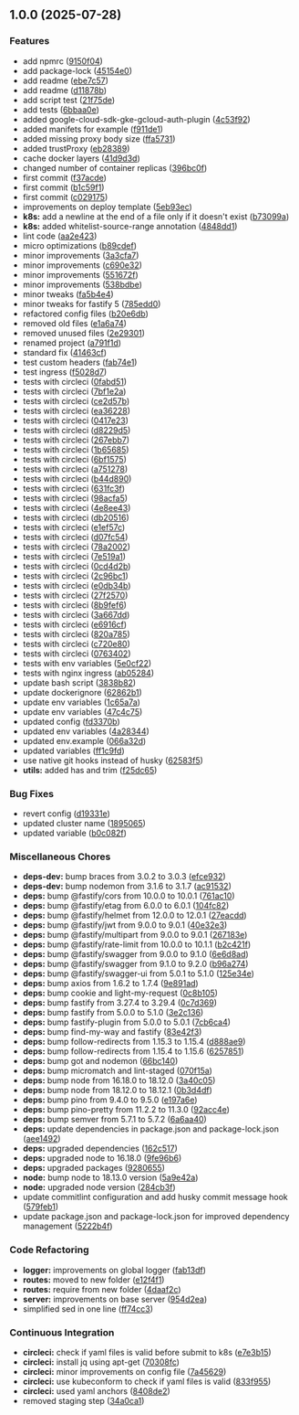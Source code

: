## 1.0.0 (2025-07-28)

### Features

* add npmrc ([9150f04](https://github.com/oisamitech/api-template/commit/9150f0400ec8fa9a19a48d852a0b3308491a072d))
* add package-lock ([45154e0](https://github.com/oisamitech/api-template/commit/45154e03145f26e59da4e9742cb7bfa124fe2505))
* add readme ([ebe7c57](https://github.com/oisamitech/api-template/commit/ebe7c57c210a0c6e7fcf27fe503f37962f83c195))
* add readme ([d11878b](https://github.com/oisamitech/api-template/commit/d11878b0aea112eb3f61cb263b729bd0d4082603))
* add script test ([21f75de](https://github.com/oisamitech/api-template/commit/21f75deaeb5f8961a0e113e01afdeca86bd6faf0))
* add tests ([6bbaa0e](https://github.com/oisamitech/api-template/commit/6bbaa0eeecbcb1369b5c841a2f2ee0afe4d1008d))
* added google-cloud-sdk-gke-gcloud-auth-plugin ([4c53f92](https://github.com/oisamitech/api-template/commit/4c53f92bfc52898f41b3bbd04e9ea14c5c131b36))
* added manifets for example ([f911de1](https://github.com/oisamitech/api-template/commit/f911de10425a1d1b436ad776860830cb5c38e040))
* added missing proxy body size ([ffa5731](https://github.com/oisamitech/api-template/commit/ffa5731070c54b74c7c427534e093c2372cda24a))
* added trustProxy ([eb28389](https://github.com/oisamitech/api-template/commit/eb28389b146da36b02bb390140345314d34bde0a))
* cache docker layers ([41d9d3d](https://github.com/oisamitech/api-template/commit/41d9d3dfb8163453d3865dad42fdd8b3d17da9cc))
* changed number of container replicas ([396bc0f](https://github.com/oisamitech/api-template/commit/396bc0f6e4be70ba293ab53cd3b5bfc9bcf42681))
* first commit ([f37acde](https://github.com/oisamitech/api-template/commit/f37acdeabe8511fa6bca4cc249cb3b6f969e47e5))
* first commit ([b1c59f1](https://github.com/oisamitech/api-template/commit/b1c59f1415c2a2e622d301efeb2f0fb1a0346579))
* first commit ([c029175](https://github.com/oisamitech/api-template/commit/c0291752c91da54d1ed5c0f5990d4e97841d876a))
* improvements on deploy template ([5eb93ec](https://github.com/oisamitech/api-template/commit/5eb93ec166a34036671766ba68e2d35de5f43e82))
* **k8s:** add a newline at the end of a file only if it doesn't exist ([b73099a](https://github.com/oisamitech/api-template/commit/b73099a527ddfebb857250581059b0986a593c74))
* **k8s:** added whitelist-source-range annotation ([4848dd1](https://github.com/oisamitech/api-template/commit/4848dd1046cbad3d34585c46fb0c5b697027fd15))
* lint code ([aa2e423](https://github.com/oisamitech/api-template/commit/aa2e4232d3a8936fe8e25565d54ff5543d731f95))
* micro optimizations ([b89cdef](https://github.com/oisamitech/api-template/commit/b89cdefee9f839ca8cee6a824466a97b8acd7722))
* minor improvements ([3a3cfa7](https://github.com/oisamitech/api-template/commit/3a3cfa7fc6c135772f183cc141ec20af2cb97c2b))
* minor improvements ([c690e32](https://github.com/oisamitech/api-template/commit/c690e32cb981f18c4b2a4375526329160442d617))
* minor improvements ([551672f](https://github.com/oisamitech/api-template/commit/551672ff166e77924ed0eceebc2564b4f3765fff))
* minor improvements ([538bdbe](https://github.com/oisamitech/api-template/commit/538bdbe8a62d3d7dbfa14f9ff5cbd64c955e45ee))
* minor tweaks ([fa5b4e4](https://github.com/oisamitech/api-template/commit/fa5b4e48fd7317082e98d1a2c620531ce2073910))
* minor tweaks for fastify 5 ([785edd0](https://github.com/oisamitech/api-template/commit/785edd007988f6463469f254fd2119ba595fba9b))
* refactored config files ([b20e6db](https://github.com/oisamitech/api-template/commit/b20e6dbdda7df116589af521a470dc49af9e3f13))
* removed old files ([e1a6a74](https://github.com/oisamitech/api-template/commit/e1a6a7474f0c586b6fc38a22b164053b28d376bc))
* removed unused files ([2e29301](https://github.com/oisamitech/api-template/commit/2e2930172cdd626c4646977159c4a81019636457))
* renamed project ([a791f1d](https://github.com/oisamitech/api-template/commit/a791f1ddf2478e814ed0319f7ab8f608cb707665))
* standard fix ([41463cf](https://github.com/oisamitech/api-template/commit/41463cfe40d73ff3cccd711006d7973ed48eb850))
* test custom headers ([fab74e1](https://github.com/oisamitech/api-template/commit/fab74e1a8d2bbb69085aa06ed891576346e9dcab))
* test ingress ([f5028d7](https://github.com/oisamitech/api-template/commit/f5028d763467876fd4b517d04aad9e9687f0cbf8))
* tests with circleci ([0fabd51](https://github.com/oisamitech/api-template/commit/0fabd5136be060c9ff6bc8ef181248774a6de5ac))
* tests with circleci ([7bf1e2a](https://github.com/oisamitech/api-template/commit/7bf1e2a0f4afea96a59c648437e7db8208e910f4))
* tests with circleci ([ce2d57b](https://github.com/oisamitech/api-template/commit/ce2d57b614c05d1798f98c50213f45280296b3c3))
* tests with circleci ([ea36228](https://github.com/oisamitech/api-template/commit/ea36228f65fbaef1ec595f97577605ee1a342c04))
* tests with circleci ([0417e23](https://github.com/oisamitech/api-template/commit/0417e23b0fb0f1942c4f7ffe7f0c8906ef1c6368))
* tests with circleci ([d8229d5](https://github.com/oisamitech/api-template/commit/d8229d5c18b71ad6c706da20ae0c80689a6cc092))
* tests with circleci ([267ebb7](https://github.com/oisamitech/api-template/commit/267ebb73ba3f94ad5ee2f282091a79f4141bdc41))
* tests with circleci ([1b65685](https://github.com/oisamitech/api-template/commit/1b6568551de0942f87e6fb5a21b9ebd29d7c7b24))
* tests with circleci ([6bf1575](https://github.com/oisamitech/api-template/commit/6bf1575c0dada000e83ad35400fb041ede8d68bf))
* tests with circleci ([a751278](https://github.com/oisamitech/api-template/commit/a7512787eea45faae96f4edd251a81b1c32f0df6))
* tests with circleci ([b44d890](https://github.com/oisamitech/api-template/commit/b44d890aa5b86ef1c9fceeab98332506426487ad))
* tests with circleci ([631fc3f](https://github.com/oisamitech/api-template/commit/631fc3f4f4aff003cd56da51948a107773567a4d))
* tests with circleci ([98acfa5](https://github.com/oisamitech/api-template/commit/98acfa5e1c9e97f188f971b731a17b1150f4cdd6))
* tests with circleci ([4e8ee43](https://github.com/oisamitech/api-template/commit/4e8ee43445b35fb5355bc9d9364c7e27a3c3e805))
* tests with circleci ([db20516](https://github.com/oisamitech/api-template/commit/db2051609860d704fa53764c35b8522524c520a4))
* tests with circleci ([e1ef57c](https://github.com/oisamitech/api-template/commit/e1ef57c3552a166271df5eee21a7a70a3919a57a))
* tests with circleci ([d07fc54](https://github.com/oisamitech/api-template/commit/d07fc54b94e098027d49af91322f50bad390eedf))
* tests with circleci ([78a2002](https://github.com/oisamitech/api-template/commit/78a20024f74085f8cdd5cb4a6a833e012465ffb1))
* tests with circleci ([7e519a1](https://github.com/oisamitech/api-template/commit/7e519a12c7609ba7a0811851379ff824c54e4f96))
* tests with circleci ([0cd4d2b](https://github.com/oisamitech/api-template/commit/0cd4d2b1aa7754d8ccd52735cced636014e8c84f))
* tests with circleci ([2c96bc1](https://github.com/oisamitech/api-template/commit/2c96bc1528d6a4c3f6fecc52615f0b73b84ee9ca))
* tests with circleci ([e0db34b](https://github.com/oisamitech/api-template/commit/e0db34b5e170abed12a199fa462df6aa6dcbddbf))
* tests with circleci ([27f2570](https://github.com/oisamitech/api-template/commit/27f257041d608ffe98d14b72245f172517fe1647))
* tests with circleci ([8b9fef6](https://github.com/oisamitech/api-template/commit/8b9fef6d78b2c677f0e850d8b19f441c205badeb))
* tests with circleci ([3a667dd](https://github.com/oisamitech/api-template/commit/3a667ddd7c7d91baa4b8f8a0d7ffc28b599de2ac))
* tests with circleci ([e6916cf](https://github.com/oisamitech/api-template/commit/e6916cf6e142df1f3050a71564757d7d2667907f))
* tests with circleci ([820a785](https://github.com/oisamitech/api-template/commit/820a785c649333f2946864a1c292b069474829f2))
* tests with circleci ([c720e80](https://github.com/oisamitech/api-template/commit/c720e80a6411442eea967f6217c941183f584dce))
* tests with circleci ([0763402](https://github.com/oisamitech/api-template/commit/07634029b254d73330a350faade1af7647ab7767))
* tests with env variables ([5e0cf22](https://github.com/oisamitech/api-template/commit/5e0cf223c0bcaf5dcb43e90beb6e35edb54efb38))
* tests with nginx ingress ([ab05284](https://github.com/oisamitech/api-template/commit/ab052849372111131e98d51be802317d98321ad1))
* update bash script ([3838b82](https://github.com/oisamitech/api-template/commit/3838b82074064dbd0a932b25475bbf80057dbe84))
* update dockerignore ([62862b1](https://github.com/oisamitech/api-template/commit/62862b1f06a7e6ee3732b26a5d37ef3feca749af))
* update env variables ([1c65a7a](https://github.com/oisamitech/api-template/commit/1c65a7a693c74e79f08ae711e56c10711f20cc32))
* update env variables ([47c4c75](https://github.com/oisamitech/api-template/commit/47c4c75779a45366125d7bd1b7bb0b8c03e7f176))
* updated config ([fd3370b](https://github.com/oisamitech/api-template/commit/fd3370b11e1646471fd44fb41bff743e89dcc9b6))
* updated env variables ([4a28344](https://github.com/oisamitech/api-template/commit/4a28344beff64db57401c57d611b7bae42540740))
* updated env.example ([066a32d](https://github.com/oisamitech/api-template/commit/066a32d02db153c5177757314458980d73bf93e4))
* updated variables ([ff1c9fd](https://github.com/oisamitech/api-template/commit/ff1c9fd67504a24b3cd7b3f756733fae3f3659f0))
* use native git hooks instead of husky ([62583f5](https://github.com/oisamitech/api-template/commit/62583f5fc83020a1245df49fed26bb80a1cbdea3))
* **utils:** added has and trim ([f25dc65](https://github.com/oisamitech/api-template/commit/f25dc65c6a82628d77f7bc871967882f84bcce95))

### Bug Fixes

* revert config ([d19331e](https://github.com/oisamitech/api-template/commit/d19331e20dc62ec1aeff5da90cf2338d2b91404d))
* updated cluster name ([1895065](https://github.com/oisamitech/api-template/commit/1895065bdcbd40f49ae46fbf18a73c89f75ab514))
* updated variable ([b0c082f](https://github.com/oisamitech/api-template/commit/b0c082f82f45e54ea1c493d6a0c63f61b4c32a2a))

### Miscellaneous Chores

* **deps-dev:** bump braces from 3.0.2 to 3.0.3 ([efce932](https://github.com/oisamitech/api-template/commit/efce93225c406eb6d42cd4fcf398c95da8c989c2))
* **deps-dev:** bump nodemon from 3.1.6 to 3.1.7 ([ac91532](https://github.com/oisamitech/api-template/commit/ac91532663f97b99b916be8113e51b2d69dd09ae))
* **deps:** bump @fastify/cors from 10.0.0 to 10.0.1 ([761ac10](https://github.com/oisamitech/api-template/commit/761ac1010377547ee442101b6b3024fa33dd9748))
* **deps:** bump @fastify/etag from 6.0.0 to 6.0.1 ([104fc82](https://github.com/oisamitech/api-template/commit/104fc82eb10431928f18dfe95ac1086a6867568b))
* **deps:** bump @fastify/helmet from 12.0.0 to 12.0.1 ([27eacdd](https://github.com/oisamitech/api-template/commit/27eacdd2ffa62e33dc981efcb22a263785bcb710))
* **deps:** bump @fastify/jwt from 9.0.0 to 9.0.1 ([40e32e3](https://github.com/oisamitech/api-template/commit/40e32e3eca3cd83f74ce27a885fe7d149eb5acc7))
* **deps:** bump @fastify/multipart from 9.0.0 to 9.0.1 ([267183e](https://github.com/oisamitech/api-template/commit/267183ea7ffd57d70cd3d4b301bfd56a39368cb9))
* **deps:** bump @fastify/rate-limit from 10.0.0 to 10.1.1 ([b2c421f](https://github.com/oisamitech/api-template/commit/b2c421f691777e7d9751039324a857c15cfd79ba))
* **deps:** bump @fastify/swagger from 9.0.0 to 9.1.0 ([6e6d8ad](https://github.com/oisamitech/api-template/commit/6e6d8ad12f9ac2e3ef6b019fb3fe231f82f58ac2))
* **deps:** bump @fastify/swagger from 9.1.0 to 9.2.0 ([b96a274](https://github.com/oisamitech/api-template/commit/b96a274f834c0caec607230b5abfae1dce0528f9))
* **deps:** bump @fastify/swagger-ui from 5.0.1 to 5.1.0 ([125e34e](https://github.com/oisamitech/api-template/commit/125e34e3092e5172db2325daaab83f754785d6a1))
* **deps:** bump axios from 1.6.2 to 1.7.4 ([9e891ad](https://github.com/oisamitech/api-template/commit/9e891ad201253687930907cb1263237e5a4d9eed))
* **deps:** bump cookie and light-my-request ([0c8b105](https://github.com/oisamitech/api-template/commit/0c8b105443af51ac4f4c3c5405702a4a284219ee))
* **deps:** bump fastify from 3.27.4 to 3.29.4 ([0c7d369](https://github.com/oisamitech/api-template/commit/0c7d369310c5d0087a94c323a0eda5e951f836e8))
* **deps:** bump fastify from 5.0.0 to 5.1.0 ([3e2c136](https://github.com/oisamitech/api-template/commit/3e2c1368dbfcf38ef1a2b0409705f19155d0ae86))
* **deps:** bump fastify-plugin from 5.0.0 to 5.0.1 ([7cb6ca4](https://github.com/oisamitech/api-template/commit/7cb6ca4604d8ae7d3677c3b2e7a43160dde055b1))
* **deps:** bump find-my-way and fastify ([83e42f3](https://github.com/oisamitech/api-template/commit/83e42f30d52c4db7e22a489944ae089c16b1e269))
* **deps:** bump follow-redirects from 1.15.3 to 1.15.4 ([d888ae9](https://github.com/oisamitech/api-template/commit/d888ae920ba60463648c91eb99cf68d561d978e6))
* **deps:** bump follow-redirects from 1.15.4 to 1.15.6 ([6257851](https://github.com/oisamitech/api-template/commit/6257851f242918e107e301c714eef515763b2b38))
* **deps:** bump got and nodemon ([66bc140](https://github.com/oisamitech/api-template/commit/66bc1406d332d32106b2b0de9908ddb01675980a))
* **deps:** bump micromatch and lint-staged ([070f15a](https://github.com/oisamitech/api-template/commit/070f15ad483d3d21125121ed4020bff600fcba91))
* **deps:** bump node from 16.18.0 to 18.12.0 ([3a40c05](https://github.com/oisamitech/api-template/commit/3a40c053564934823fd57ff2a34d431c8af8d9d4))
* **deps:** bump node from 18.12.0 to 18.12.1 ([0b3d4df](https://github.com/oisamitech/api-template/commit/0b3d4df02de89d577657d3b3139e7be66dafb2b5))
* **deps:** bump pino from 9.4.0 to 9.5.0 ([e197a6e](https://github.com/oisamitech/api-template/commit/e197a6ec4833675e466a9a917d7e07db908c06bc))
* **deps:** bump pino-pretty from 11.2.2 to 11.3.0 ([92acc4e](https://github.com/oisamitech/api-template/commit/92acc4ea69b420ab1ea6d29bdf13ea5d0ff571af))
* **deps:** bump semver from 5.7.1 to 5.7.2 ([6a6aa40](https://github.com/oisamitech/api-template/commit/6a6aa40ddbd9dda9da39f3263cfeb4f95d07cccb))
* **deps:** update dependencies in package.json and package-lock.json ([aee1492](https://github.com/oisamitech/api-template/commit/aee149290f3f31347fe91fed3e8c3bd93cc69e0f))
* **deps:** upgraded dependencies ([162c517](https://github.com/oisamitech/api-template/commit/162c517f6740897d2d8e78c35387dcad93b197bb))
* **deps:** upgraded node to 16.18.0 ([9fe96b6](https://github.com/oisamitech/api-template/commit/9fe96b65bac72ed8983090bf6298f0e9110d21cc))
* **deps:** upgraded packages ([9280655](https://github.com/oisamitech/api-template/commit/9280655b44433624fc504b1cde6d8c5a7ffe696c))
* **node:** bump node to 18.13.0 version ([5a9e42a](https://github.com/oisamitech/api-template/commit/5a9e42af274b303813b37e0a655a1e9484f34a2d))
* **node:** upgraded node version ([284cb3f](https://github.com/oisamitech/api-template/commit/284cb3f4b6311140d91d55a1198eae597e1ba063))
* update commitlint configuration and add husky commit message hook ([579feb1](https://github.com/oisamitech/api-template/commit/579feb1ab1e27901f37e05faad38b70203d7853c))
* update package.json and package-lock.json for improved dependency management ([5222b4f](https://github.com/oisamitech/api-template/commit/5222b4f7c3242f8b359a985d7bc6a17b2bd0512f))

### Code Refactoring

* **logger:** improvements on global logger ([fab13df](https://github.com/oisamitech/api-template/commit/fab13df7a406d9b04231e56df3e996ab21d2985a))
* **routes:** moved to new folder ([e12f4f1](https://github.com/oisamitech/api-template/commit/e12f4f1dcb0ab6dedc58240b3c15a34d818c3879))
* **routes:** require from new folder ([4daaf2c](https://github.com/oisamitech/api-template/commit/4daaf2c1c834978de478d864ac989541d1445528))
* **server:** improvements on base server ([954d2ea](https://github.com/oisamitech/api-template/commit/954d2ea9248a6dfab775947f9e8c3b0ba208457b))
* simplified sed in one line ([ff74cc3](https://github.com/oisamitech/api-template/commit/ff74cc3520e508619c47f27c346a7087e4c0ce43))

### Continuous Integration

* **circleci:** check if yaml files is valid before submit to k8s ([e7e3b15](https://github.com/oisamitech/api-template/commit/e7e3b157e4b5e986a010e3066020d4c52871da6e))
* **circleci:** install jq using apt-get ([70308fc](https://github.com/oisamitech/api-template/commit/70308fc375ac82d3821abb990522db25e7e093ec))
* **circleci:** minor improvements on config file ([7a45629](https://github.com/oisamitech/api-template/commit/7a456294fbe3bed445fd579391f29420011a7a35))
* **circleci:** use kubeconform to check if yaml files is valid ([833f955](https://github.com/oisamitech/api-template/commit/833f955dfd50be2e6c8e028a7ea643f4d26616a5))
* **circleci:** used yaml anchors ([8408de2](https://github.com/oisamitech/api-template/commit/8408de2dbae8ae5d7154ca46ccd85ec0799d8fe0))
* removed staging step ([34a0ca1](https://github.com/oisamitech/api-template/commit/34a0ca15caf45e49b4d8e641e7530f0404dd792d))
